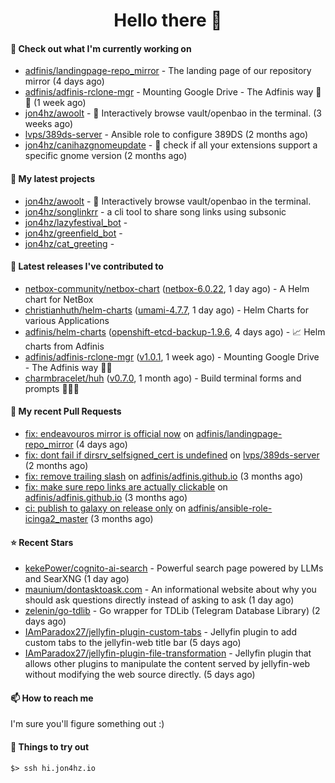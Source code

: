 <h1 align=center>Hello there 👋</h1>

#### 👷 Check out what I'm currently working on

- [adfinis/landingpage-repo_mirror](https://github.com/adfinis/landingpage-repo_mirror) - The landing page of our repository mirror (4 days ago)
- [adfinis/adfinis-rclone-mgr](https://github.com/adfinis/adfinis-rclone-mgr) - Mounting Google Drive - The Adfinis way 🧙✨ (1 week ago)
- [jon4hz/awoolt](https://github.com/jon4hz/awoolt) - 🐺 Interactively browse vault/openbao in the terminal. (3 weeks ago)
- [lvps/389ds-server](https://github.com/lvps/389ds-server) - Ansible role to configure 389DS (2 months ago)
- [jon4hz/canihazgnomeupdate](https://github.com/jon4hz/canihazgnomeupdate) - 🧙 check if all your extensions support a specific gnome version (2 months ago)

#### 🌱 My latest projects

- [jon4hz/awoolt](https://github.com/jon4hz/awoolt) - 🐺 Interactively browse vault/openbao in the terminal.
- [jon4hz/songlinkrr](https://github.com/jon4hz/songlinkrr) - a cli tool to share song links using subsonic
- [jon4hz/lazyfestival_bot](https://github.com/jon4hz/lazyfestival_bot) - 
- [jon4hz/greenfield_bot](https://github.com/jon4hz/greenfield_bot) - 
- [jon4hz/cat_greeting](https://github.com/jon4hz/cat_greeting) - 

#### 🔭 Latest releases I've contributed to

- [netbox-community/netbox-chart](https://github.com/netbox-community/netbox-chart) ([netbox-6.0.22](https://github.com/netbox-community/netbox-chart/releases/tag/netbox-6.0.22), 1 day ago) - A Helm chart for NetBox
- [christianhuth/helm-charts](https://github.com/christianhuth/helm-charts) ([umami-4.7.7](https://github.com/christianhuth/helm-charts/releases/tag/umami-4.7.7), 1 day ago) - Helm Charts for various Applications
- [adfinis/helm-charts](https://github.com/adfinis/helm-charts) ([openshift-etcd-backup-1.9.6](https://github.com/adfinis/helm-charts/releases/tag/openshift-etcd-backup-1.9.6), 4 days ago) - 📈 Helm charts from Adfinis
- [adfinis/adfinis-rclone-mgr](https://github.com/adfinis/adfinis-rclone-mgr) ([v1.0.1](https://github.com/adfinis/adfinis-rclone-mgr/releases/tag/v1.0.1), 1 week ago) - Mounting Google Drive - The Adfinis way 🧙✨
- [charmbracelet/huh](https://github.com/charmbracelet/huh) ([v0.7.0](https://github.com/charmbracelet/huh/releases/tag/v0.7.0), 1 month ago) - Build terminal forms and prompts 🤷🏻‍♀️

#### 🔨 My recent Pull Requests

- [fix: endeavouros mirror is official now](https://github.com/adfinis/landingpage-repo_mirror/pull/149) on [adfinis/landingpage-repo_mirror](https://github.com/adfinis/landingpage-repo_mirror) (4 days ago)
- [fix: dont fail if dirsrv_selfsigned_cert is undefined](https://github.com/lvps/389ds-server/pull/70) on [lvps/389ds-server](https://github.com/lvps/389ds-server) (2 months ago)
- [fix: remove trailing slash](https://github.com/adfinis/adfinis.github.io/pull/5) on [adfinis/adfinis.github.io](https://github.com/adfinis/adfinis.github.io) (3 months ago)
- [fix: make sure repo links are actually clickable](https://github.com/adfinis/adfinis.github.io/pull/4) on [adfinis/adfinis.github.io](https://github.com/adfinis/adfinis.github.io) (3 months ago)
- [ci: publish to galaxy on release only](https://github.com/adfinis/ansible-role-icinga2_master/pull/129) on [adfinis/ansible-role-icinga2_master](https://github.com/adfinis/ansible-role-icinga2_master) (3 months ago)

#### ⭐ Recent Stars

- [kekePower/cognito-ai-search](https://github.com/kekePower/cognito-ai-search) - Powerful search page powered by LLMs and SearXNG (1 day ago)
- [maunium/dontasktoask.com](https://github.com/maunium/dontasktoask.com) - An informational website about why you should ask questions directly instead of asking to ask (1 day ago)
- [zelenin/go-tdlib](https://github.com/zelenin/go-tdlib) - Go wrapper for TDLib (Telegram Database Library) (2 days ago)
- [IAmParadox27/jellyfin-plugin-custom-tabs](https://github.com/IAmParadox27/jellyfin-plugin-custom-tabs) - Jellyfin plugin to add custom tabs to the jellyfin-web title bar (5 days ago)
- [IAmParadox27/jellyfin-plugin-file-transformation](https://github.com/IAmParadox27/jellyfin-plugin-file-transformation) - Jellyfin plugin that allows other plugins to manipulate the content served by jellyfin-web without modifying the web source directly. (5 days ago)

#### 📫 How to reach me
I'm sure you'll figure something out :)

#### 👀 Things to try out
```
$> ssh hi.jon4hz.io
```